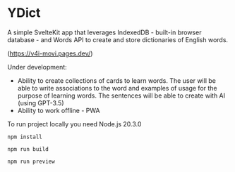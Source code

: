 # YDict

A simple SvelteKit app that leverages IndexedDB - built-in browser database -  and Words API to create and store dictionaries of English words.

(https://v4i-movi.pages.dev/)

Under development:
- Ability to create collections of cards to learn words. The user will be able to write associations to the word and examples of usage for the purpose of learning words. The sentences will be able to create with AI (using GPT-3.5)
- Ability to work offline - PWA

To run project locally you need Node.js 20.3.0

```
npm install
```

```
npm run build
```

```
npm run preview
```
